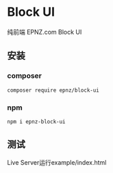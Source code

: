 <!--
 * @Author: 故乡情 s@epnz.com
 * @Date: 2022-06-14 12:29:47
 * @LastEditTime: 2023-02-20 01:11:58
 * @LastEditors: 故乡情 s@epnz.com
 * @Description: Block UI
 * @FilePath: \ui\README.md
-->
# Block UI

纯前端 EPNZ.com Block UI

## 安装

### composer

`composer require epnz/block-ui`

### npm

`npm i epnz-block-ui`

## 测试

Live Server运行example/index.html